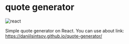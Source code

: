 # quote generator

![react](https://img.shields.io/npm/v/react?color=blue&label=react)

Simple quote generator on React. You can use about link: https://daniilsintsov.github.io/quote-generator/

